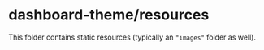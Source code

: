 # dashboard-theme/resources

This folder contains static resources (typically an `"images"` folder as well).
